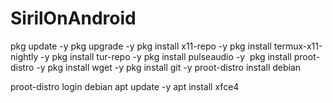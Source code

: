 # SirilOnAndroid

pkg update -y
pkg upgrade -y
pkg install x11-repo -y
pkg install termux-x11-nightly -y
pkg install tur-repo -y
pkg install pulseaudio -y 
pkg install proot-distro -y
pkg install wget -y
pkg install git -y
proot-distro install debian


proot-distro login debian
apt update -y 
apt install xfce4
